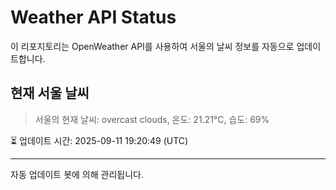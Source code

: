 
# Weather API Status

이 리포지토리는 OpenWeather API를 사용하여 서울의 날씨 정보를 자동으로 업데이트합니다.

## 현재 서울 날씨
> 서울의 현재 날씨: overcast clouds, 온도: 21.21°C, 습도: 69%

⏳ 업데이트 시간: 2025-09-11 19:20:49 (UTC)

---
자동 업데이트 봇에 의해 관리됩니다.
